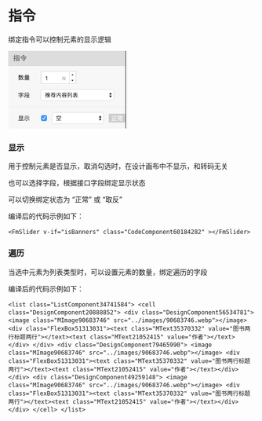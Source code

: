 # 指令

绑定指令可以控制元素的显示逻辑

![&#x6307;&#x4EE4;&#x7ED1;&#x5B9A;](../../.gitbook/assets/zhi-ling.png)

  


### 显示

用于控制元素是否显示，取消勾选时，在设计画布中不显示，和转码无关

也可以选择字段，根据接口字段绑定显示状态

可以切换绑定状态为 “正常” 或 “取反”

编译后的代码示例如下：

```markup
<FmSlider v-if="isBanners" class="CodeComponent60184282" ></FmSlider>
```



### 遍历

当选中元素为列表类型时，可以设置元素的数量，绑定遍历的字段

编译后的代码示例如下：

```markup
<list class="ListComponent34741584"> <cell class="DesignComponent20888852"> <div class="DesignComponent56534781"> <image class="MImage90683746" src="../images/90683746.webp"></image> <div class="FlexBox51313031"><text class="MText35370332" value="图书两行标题两行"></text><text class="MText21052415" value="作者"></text></div> </div> <div class="DesignComponent79465990"> <image class="MImage90683746" src="../images/90683746.webp"></image> <div class="FlexBox51313031"><text class="MText35370332" value="图书两行标题两行"></text><text class="MText21052415" value="作者"></text></div> </div> <div class="DesignComponent49259148"> <image class="MImage90683746" src="../images/90683746.webp"></image> <div class="FlexBox51313031"><text class="MText35370332" value="图书两行标题两行"></text><text class="MText21052415" value="作者"></text></div> </div> </cell> </list>
```



